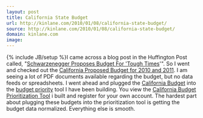 ```yaml
---
layout: post
title: California State Budget
url: http://kinlane.com/2010/01/08/california-state-budget/
source: http://kinlane.com/2010/01/08/california-state-budget/
domain: kinlane.com
image: 
---
```

{% include JB/setup %}I came across a blog post in the Huffington Post called, "<a href="http://www.huffingtonpost.com/2010/01/08/schwarzenegger-proposes-b_n_416750.html">Schwarzenegger Proposes Budget For 'Tough Times</a>'". So I went and checked out the <a href="Schwarzenegger%20Proposes%20Budget%20For%20'Tough%20Times'">California Proposed Budget for 2010 and 2011</a>. I am seeing a lot of PDF documents available regarding the budget, but no data feeds or spreadsheets. I went ahead and plugged the <a href="http://californiabudget.laneworks.net/index.php">California Budget</a> into the <a href="http://californiabudget.laneworks.net/index.php">budget priority</a> tool I have been building. You view the <a href="http://californiabudget.laneworks.net/index.php">California Budget Prioritization Tool</a> i built and register for your own account. The hardest part about plugging these budgets into the prioritization tool is getting the budget data normalized. Everything else is smooth.